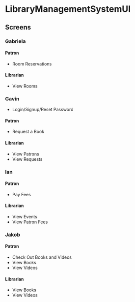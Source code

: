 # LibraryManagementSystemUI

## Screens

### Gabriela
#### Patron
- Room Reservations

#### Librarian
- View Rooms

### Gavin
- Login/Signup/Reset Password

#### Patron
- Request a Book

#### Librarian
- View Patrons
- View Requests


### Ian
#### Patron
- Pay Fees

#### Librarian
- View Events
- View Patron Fees

### Jakob
#### Patron
- Check Out Books and Videos
- View Books
- View Videos

#### Librarian
- View Books
- View Videos

